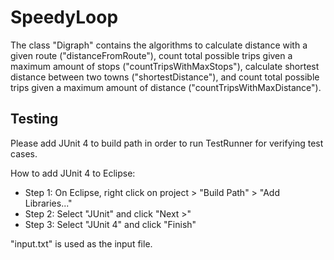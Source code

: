 # SpeedyLoop

The class "Digraph" contains the algorithms to calculate distance with a given route ("distanceFromRoute"), count total possible trips given a maximum amount of stops ("countTripsWithMaxStops"), calculate shortest distance between two towns ("shortestDistance"), and count total possible trips given a maximum amount of distance ("countTripsWithMaxDistance").

## Testing
Please add JUnit 4 to build path in order to run TestRunner for verifying test cases.

How to add JUnit 4 to Eclipse:
* Step 1: On Eclipse, right click on project > "Build Path" > "Add Libraries..."
* Step 2: Select "JUnit" and click "Next >"
* Step 3: Select "JUnit 4" and click "Finish"

"input.txt" is used as the input file.
